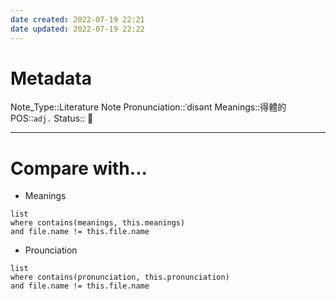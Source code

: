 ```yaml
---
date created: 2022-07-19 22:21
date updated: 2022-07-19 22:22
---
```


# Metadata

Note_Type::Literature Note
Pronunciation::ˈdisənt
Meanings::得體的
POS::`adj.`
Status:: 👶

---

# Compare with...

- Meanings

```dataview
list
where contains(meanings, this.meanings)
and file.name != this.file.name
```

- Prounciation

```dataview
list
where contains(pronunciation, this.pronunciation)
and file.name != this.file.name
```
